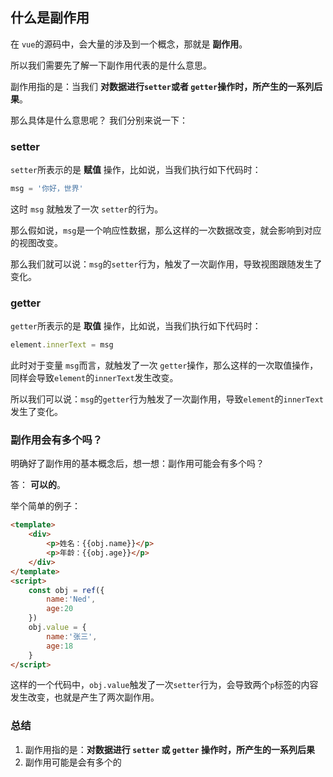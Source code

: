 ## 什么是副作用

在 `vue`的源码中，会大量的涉及到一个概念，那就是 **副作用**。

所以我们需要先了解一下副作用代表的是什么意思。

副作用指的是：当我们 **对数据进行`setter`或者 `getter`操作时，所产生的一系列后果**。

那么具体是什么意思呢？ 我们分别来说一下：

### setter

`setter`所表示的是 **赋值** 操作，比如说，当我们执行如下代码时：

```js
msg = '你好，世界'
```

这时 `msg` 就触发了一次 `setter`的行为。

那么假如说，`msg`是一个响应性数据，那么这样的一次数据改变，就会影响到对应的视图改变。

那么我们就可以说：`msg`的`setter`行为，触发了一次副作用，导致视图跟随发生了变化。

### getter

`getter`所表示的是 **取值** 操作，比如说，当我们执行如下代码时：

```js
element.innerText = msg
```

此时对于变量 `msg`而言，就触发了一次 `getter`操作，那么这样的一次取值操作，同样会导致`element`的`innerText`发生改变。

所以我们可以说：`msg`的`getter`行为触发了一次副作用，导致`element`的`innerText`发生了变化。

### 副作用会有多个吗？

明确好了副作用的基本概念后，想一想：副作用可能会有多个吗？

答： **可以的**。

举个简单的例子：

```html
<template>
	<div>
        <p>姓名：{{obj.name}}</p>
        <p>年龄：{{obj.age}}</p>
    </div>
</template>
<script>
	const obj = ref({
        name:'Ned',
        age:20
    })
    obj.value = {
        name:'张三',
        age:18
    }
</script>
```

这样的一个代码中，`obj.value`触发了一次`setter`行为，会导致两个`p`标签的内容发生改变，也就是产生了两次副作用。

### 总结

1. 副作用指的是：**对数据进行  `setter` 或 `getter` 操作时，所产生的一系列后果**
2. 副作用可能是会有多个的